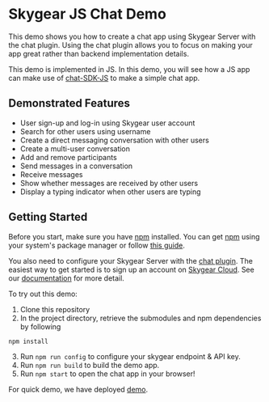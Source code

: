 # Skygear JS Chat Demo

This demo shows you how to create a chat app using Skygear Server with the chat
plugin. Using the chat plugin allows you to focus on making your app great
rather than backend implementation details.

This demo is implemented in JS. In this demo, you will see how a JS
app can make use of [chat-SDK-JS][] to make a simple chat app.

## Demonstrated Features

* User sign-up and log-in using Skygear user account
* Search for other users using username
* Create a direct messaging conversation with other users
* Create a multi-user conversation
* Add and remove participants
* Send messages in a conversation
* Receive messages
* Show whether messages are received by other users
* Display a typing indicator when other users are typing

## Getting Started

Before you start, make sure you have [npm][] installed. You can get
[npm][] using your system's package manager or follow [this guide][npm install].

You also need to configure your Skygear Server with the [chat plugin][].
The easiest way to get started is to sign up an account on
[Skygear Cloud][skygear cloud]. See our [documentation][skygear doc]
for more detail.

To try out this demo:

1. Clone this repository
2. In the project directory, retrieve the submodules and npm dependencies by following
```
npm install
```
3. Run `npm run config` to configure your skygear endpoint & API key.
4. Run `npm run build` to build the demo app.
5. Run `npm start` to open the chat app in your browser!

For quick demo, we have deployed [demo](http://reactchatdemo.skygeario.com/static/login.html).


[chat-SDK-JS]: https://github.com/SkygearIO/chat-SDK-JS
[npm]: https://www.npmjs.com/
[npm install]: https://docs.npmjs.com/getting-started/installing-node
[chat plugin]: https://github.com/SkygearIO/chat/
[Skygear Cloud]: https://portal.skygear.io/
[skygear doc]: https://docs.skygear.io/

